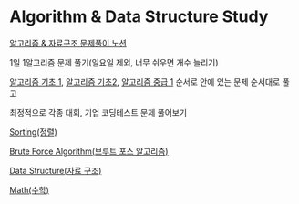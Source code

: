 # Algorithm & Data Structure Study

[알고리즘 & 자료구조 문제풀이 노션](https://hojinyun.notion.site/Algorithm-Data-Structure-Study-5e21cd5555b84504b5f2537e776310df)

1일 1알고리즘 문제 풀기(일요일 제외, 너무 쉬우면 개수 늘리기)

[알고리즘 기초 1](https://code.plus/course/41), [알고리즘 기초2](https://code.plus/course/42), [알고리즘 중급 1](https://code.plus/course/43) 순서로 안에 있는 문제 순서대로 풀고

최정적으로 각종 대회, 기업 코딩테스트 문제 풀어보기

[Sorting(정렬)](/algorithm%20&%20data%20structure/Sorting/)

[Brute Force Algorithm(브루트 포스 알고리즘)](algorithm%20&%20data%20structure/Brute-Force-Algorithm/)

[Data Structure(자료 구조)](/algorithm%20&%20data%20structure/Data_Structure/)

[Math(수학)](/algorithm%20&%20data%20structure/Math/)